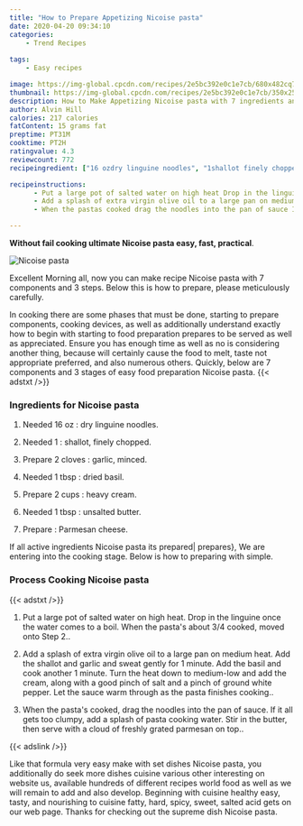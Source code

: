 ```yaml
---
title: "How to Prepare Appetizing Nicoise pasta"
date: 2020-04-20 09:34:10
categories:
    - Trend Recipes
    
tags:
    - Easy recipes

image: https://img-global.cpcdn.com/recipes/2e5bc392e0c1e7cb/680x482cq70/nicoise-pasta-recipe-main-photo.jpg
thumbnail: https://img-global.cpcdn.com/recipes/2e5bc392e0c1e7cb/350x250cq70/nicoise-pasta-recipe-main-photo.jpg
description: How to Make Appetizing Nicoise pasta with 7 ingredients and 3 stages of easy cooking.
author: Alvin Hill
calories: 217 calories
fatContent: 15 grams fat
preptime: PT31M
cooktime: PT2H
ratingvalue: 4.3
reviewcount: 772
recipeingredient: ["16 ozdry linguine noodles", "1shallot finely chopped", "2 clovesgarlic minced", "1 tbspdried basil", "2 cupsheavy cream", "1 tbspunsalted butter", "Parmesan cheese"]

recipeinstructions: 
      - Put a large pot of salted water on high heat Drop in the linguine once the water comes to a boil When the pastas about 34 cooked moved onto Step 2 
      - Add a splash of extra virgin olive oil to a large pan on medium heat Add the shallot and garlic and sweat gently for 1 minute Add the basil and cook another 1 minute Turn the heat down to mediumlow and add the cream along with a good pinch of salt and a pinch of ground white pepper Let the sauce warm through as the pasta finishes cooking 
      - When the pastas cooked drag the noodles into the pan of sauce If it all gets too clumpy add a splash of pasta cooking water Stir in the butter then serve with a cloud of freshly grated parmesan on top

---
```




**Without fail cooking ultimate Nicoise pasta easy, fast, practical**. 


![Nicoise pasta](https://img-global.cpcdn.com/recipes/2e5bc392e0c1e7cb/680x482cq70/nicoise-pasta-recipe-main-photo.jpg "Nicoise pasta")




Excellent Morning all, now you can make recipe Nicoise pasta with 7 components and 3 steps. Below this is how to prepare, please meticulously carefully.

In cooking there are some phases that must be done, starting to prepare components, cooking devices, as well as additionally understand exactly how to begin with starting to food preparation prepares to be served as well as appreciated. Ensure you has enough time as well as no is considering another thing, because will certainly cause the food to melt, taste not appropriate preferred, and also numerous others. Quickly, below are 7 components and 3 stages of easy food preparation Nicoise pasta.
{{< adstxt />}}

### Ingredients for Nicoise pasta


1. Needed 16 oz : dry linguine noodles.

1. Needed 1 : shallot, finely chopped.

1. Prepare 2 cloves : garlic, minced.

1. Needed 1 tbsp : dried basil.

1. Prepare 2 cups : heavy cream.

1. Needed 1 tbsp : unsalted butter.

1. Prepare  : Parmesan cheese.



If all active ingredients Nicoise pasta its prepared| prepares}, We are entering into the cooking stage. Below is how to preparing with simple.

### Process Cooking Nicoise pasta

{{< adstxt />}}


1. Put a large pot of salted water on high heat. Drop in the linguine once the water comes to a boil. When the pasta&#39;s about 3/4 cooked, moved onto Step 2..



1. Add a splash of extra virgin olive oil to a large pan on medium heat. Add the shallot and garlic and sweat gently for 1 minute. Add the basil and cook another 1 minute. Turn the heat down to medium-low and add the cream, along with a good pinch of salt and a pinch of ground white pepper. Let the sauce warm through as the pasta finishes cooking..



1. When the pasta&#39;s cooked, drag the noodles into the pan of sauce. If it all gets too clumpy, add a splash of pasta cooking water. Stir in the butter, then serve with a cloud of freshly grated parmesan on top..





{{< adslink />}}

Like that formula very easy make with set dishes Nicoise pasta, you additionally do seek more dishes cuisine various other interesting on website us, available hundreds of different recipes world food as well as we will remain to add and also develop. Beginning with cuisine healthy easy, tasty, and nourishing to cuisine fatty, hard, spicy, sweet, salted acid gets on our web page. Thanks for checking out the supreme dish Nicoise pasta.
